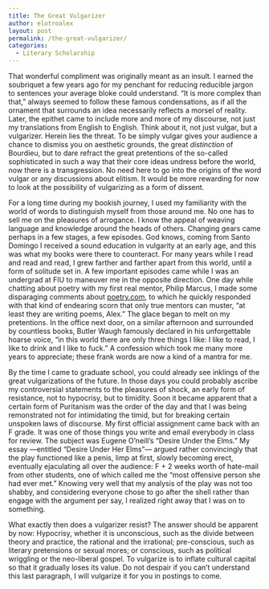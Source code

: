 ```yaml
---
title: The Great Vulgarizer
author: elotroalex
layout: post
permalink: /the-great-vulgarizer/
categories:
  - Literary Scholarship
---
```

<p>
  That wonderful compliment was originally meant as an insult. I earned the soubriquet a few years ago for my penchant for reducing reducible jargon to sentences your average bloke could understand. &#8220;It is more complex than that,&#8221; always seemed to follow these famous condensations, as if all the ornament that surrounds an idea necessarily reflects a morsel of reality. Later, the epithet came to include more and more of my discourse, not just my translations from English to English. Think about it, not just vulgar, but a vulgarizer. Herein lies the threat. To be simply vulgar gives your audience a chance to dismiss you on aesthetic grounds, the great <em>distinction</em> of Bourdieu, but to dare refract the great pretentions of the so-called sophisticated in such a way that their core ideas undress before the world, now there is a transgression. No need here to go into the origins of the word vulgar or any discussions about elitism. It would be more rewarding for now to look at the possibility of vulgarizing as a form of dissent.
</p>

<p>
  For a long time during my bookish journey, I used my familiarity with the world of words to distinguish myself from those around me. No one has to sell me on the pleasures of arrogance. I know the appeal of weaving language and knowledge around the heads of others. Changing gears came perhaps in a few stages, a few episodes. God knows, coming from Santo Domingo I received a sound education in vulgarity at an early age, and this was what my books were there to counteract. For many years while I read and read and read, I grew farther and farther apart from this world, until a form of solitude set in. A few important episodes came while I was an undergrad at FIU to maneuver me in the opposite direction. One day while chatting about poetry with my first real mentor, Philip Marcus, I made some disparaging comments about <a href="http://www.poetry.com">poetry.com</a>, to which he quickly responded with that kind of endearing scorn that only true mentors can muster, &#8220;at least they are writing poems, Alex.&#8221; The glace began to melt on my pretentions. In the office next door, on a similar afternoon and surrounded by countless books, Butler Waugh famously declared in his unforgettable hoarse voice, &#8220;in this world there are only three things I like: I like to read, I like to drink and I like to fuck.&#8221; A confession which took me many more years to appreciate; these frank words are now a kind of a mantra for me.
</p>

<p>
  By the time I came to graduate school, you could already see inklings of the great vulgarizations of the future. In those days you could probably ascribe my controversial statements to the pleasures of shock, an early form of resistance, not to hypocrisy, but to timidity. Soon it became apparent that a certain form of Puritanism was the order of the day and that I was being remonstrated not for intimidating the timid, but for breaking certain unspoken laws of discourse. My first official assignment came back with an F grade. It was one of those things you write and email everybody in class for review. The subject was Eugene O&#8217;neill&#8217;s &#8220;Desire Under the Elms.&#8221; My essay —entitled &#8220;Desire Under Her Elms&#8221;— argued rather convincingly that the play functioned like a penis, limp at first, slowly becoming erect, eventually ejaculating all over the audience: F + 2 weeks worth of hate-mail from other students, one of which called me the &#8220;most offensive person she had ever met.&#8221; Knowing very well that my analysis of the play was not too shabby, and considering everyone chose to go after the shell rather than engage with the argument per say, I realized right away that I was on to something.
</p>

<p>
  What exactly then does a vulgarizer resist? The answer should be apparent by now: Hypocrisy, whether it is unconscious, such as the divide between theory and practice, the rational and the irrational; pre-conscious, such as literary pretensions or sexual mores; or conscious, such as political wriggling or the neo-liberal gospel. To vulgarize is to inflate cultural capital so that it gradually loses its value. Do not despair if you can&#8217;t understand this last paragraph, I will vulgarize it for you in postings to come.
</p>